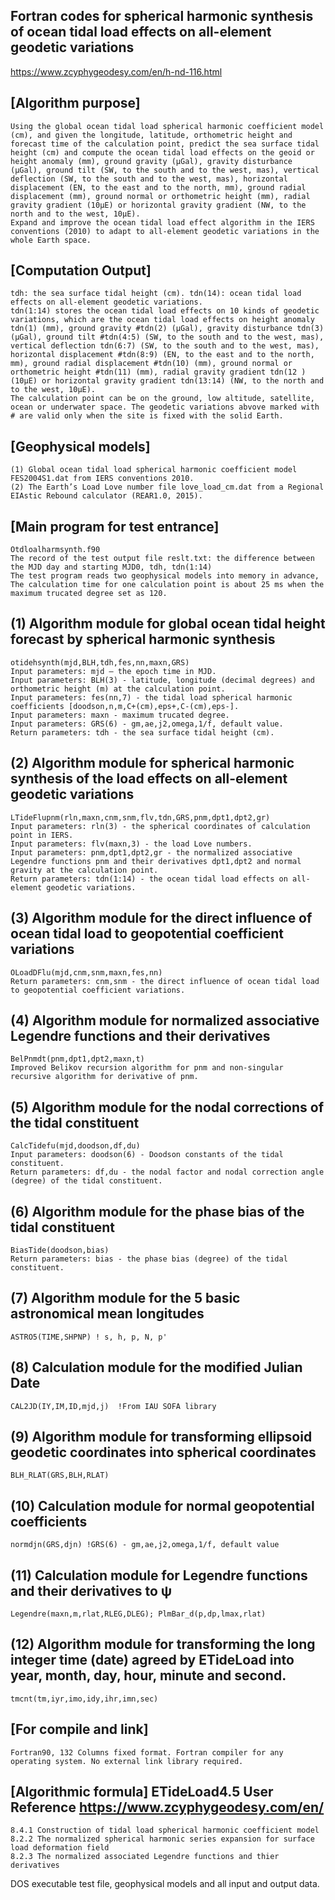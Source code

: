 ## Fortran codes for spherical harmonic synthesis of ocean tidal load effects on all-element geodetic variations
https://www.zcyphygeodesy.com/en/h-nd-116.html
## [Algorithm purpose]
    Using the global ocean tidal load spherical harmonic coefficient model (cm), and given the longitude, latitude, orthometric height and forecast time of the calculation point, predict the sea surface tidal height (cm) and compute the ocean tidal load effects on the geoid or height anomaly (mm), ground gravity (μGal), gravity disturbance (μGal), ground tilt (SW, to the south and to the west, mas), vertical deflection (SW, to the south and to the west, mas), horizontal displacement (EN, to the east and to the north, mm), ground radial displacement (mm), ground normal or orthometric height (mm), radial gravity gradient (10μE) or horizontal gravity gradient (NW, to the north and to the west, 10μE).
    Expand and improve the ocean tidal load effect algorithm in the IERS conventions (2010) to adapt to all-element geodetic variations in the whole Earth space.
## [Computation Output]
    tdh: the sea surface tidal height (cm). tdn(14): ocean tidal load effects on all-element geodetic variations.
    tdn(1:14) stores the ocean tidal load effects on 10 kinds of geodetic variations, which are the ocean tidal load effects on height anomaly tdn(1) (mm), ground gravity #tdn(2) (μGal), gravity disturbance tdn(3) (μGal), ground tilt #tdn(4:5) (SW, to the south and to the west, mas), vertical deflection tdn(6:7) (SW, to the south and to the west, mas), horizontal displacement #tdn(8:9) (EN, to the east and to the north, mm), ground radial displacement #tdn(10) (mm), ground normal or orthometric height #tdn(11) (mm), radial gravity gradient tdn(12 )(10μE) or horizontal gravity gradient tdn(13:14) (NW, to the north and to the west, 10μE).
    The calculation point can be on the ground, low altitude, satellite, ocean or underwater space. The geodetic variations abvove marked with # are valid only when the site is fixed with the solid Earth.
## [Geophysical models]
    (1) Global ocean tidal load spherical harmonic coefficient model FES2004S1.dat from IERS conventions 2010.
    (2) The Earth’s Load Love number file love_load_cm.dat from a Regional EIAstic Rebound calculator (REAR1.0, 2015).
## [Main program for test entrance]
    Otdloalharmsynth.f90
    The record of the test output file reslt.txt: the difference between the MJD day and starting MJD0, tdh, tdn(1:14)
    The test program reads two geophysical models into memory in advance, The calculation time for one calculation point is about 25 ms when the maximum trucated degree set as 120.
## (1) Algorithm module for global ocean tidal height forecast by spherical harmonic synthesis
    otidehsynth(mjd,BLH,tdh,fes,nn,maxn,GRS)
    Input parameters: mjd – the epoch time in MJD.
    Input parameters: BLH(3) - latitude, longitude (decimal degrees) and orthometric height (m) at the calculation point.
    Input parameters: fes(nn,7) - the tidal load spherical harmonic coefficients [doodson,n,m,C+(cm),eps+,C-(cm),eps-].
    Input parameters: maxn - maximum trucated degree.
    Input parameters: GRS(6) - gm,ae,j2,omega,1/f, default value.
    Return parameters: tdh - the sea surface tidal height (cm).
## (2) Algorithm module for spherical harmonic synthesis of the load effects on  all-element geodetic variations
    LTideFlupnm(rln,maxn,cnm,snm,flv,tdn,GRS,pnm,dpt1,dpt2,gr)
    Input parameters: rln(3) - the spherical coordinates of calculation point in IERS.
    Input parameters: flv(maxn,3) - the load Love numbers.
    Input parameters: pnm,dpt1,dpt2,gr - the normalized associative Legendre functions pnm and their derivatives dpt1,dpt2 and normal gravity at the calculation point.
    Return parameters: tdn(1:14) - the ocean tidal load effects on all-element geodetic variations.
## (3) Algorithm module for the direct influence of ocean tidal load to geopotential coefficient variations
    OLoadDFlu(mjd,cnm,snm,maxn,fes,nn)
    Return parameters: cnm,snm - the direct influence of ocean tidal load to geopotential coefficient variations.
## (4) Algorithm module for normalized associative Legendre functions and their derivatives
    BelPnmdt(pnm,dpt1,dpt2,maxn,t)
    Improved Belikov recursion algorithm for pnm and non-singular recursive algorithm for derivative of pnm.
## (5) Algorithm module for the nodal corrections of the tidal constituent
    CalcTidefu(mjd,doodson,df,du)
    Input parameters: doodson(6) - Doodson constants of the tidal constituent.
    Return parameters: df,du - the nodal factor and nodal correction angle (degree) of the tidal constituent.
## (6) Algorithm module for the phase bias of the tidal constituent
    BiasTide(doodson,bias)
    Return parameters: bias - the phase bias (degree) of the tidal constituent.
## (7) Algorithm module for the 5 basic astronomical mean longitudes
    ASTRO5(TIME,SHPNP) ! s, h, p, N, p'
## (8) Calculation module for the modified Julian Date
    CAL2JD(IY,IM,ID,mjd,j)  !From IAU SOFA library
## (9) Algorithm module for transforming ellipsoid geodetic coordinates into spherical coordinates
    BLH_RLAT(GRS,BLH,RLAT)
## (10) Calculation module for normal geopotential coefficients
    normdjn(GRS,djn) !GRS(6) - gm,ae,j2,omega,1/f, default value
## (11) Calculation module for Legendre functions and their derivatives to ψ
    Legendre(maxn,m,rlat,RLEG,DLEG); PlmBar_d(p,dp,lmax,rlat)
## (12) Algorithm module for transforming the long integer time (date) agreed by ETideLoad into year, month, day, hour, minute and second.
    tmcnt(tm,iyr,imo,idy,ihr,imn,sec)
## [For compile and link]
    Fortran90, 132 Columns fixed format. Fortran compiler for any operating system. No external link library required.
## [Algorithmic formula] ETideLoad4.5 User Reference https://www.zcyphygeodesy.com/en/
    8.4.1 Construction of tidal load spherical harmonic coefficient model
    8.2.2 The normalized spherical harmonic series expansion for surface load deformation field
    8.2.3 The normalized associated Legendre functions and thier derivatives

DOS executable test file, geophysical models and all input and output data.
